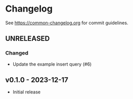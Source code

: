 # Changelog

See https://common-changelog.org for commit guidelines.

## UNRELEASED

### Changed

- Update the example insert query (#6)

## v0.1.0 - 2023-12-17

- Initial release

